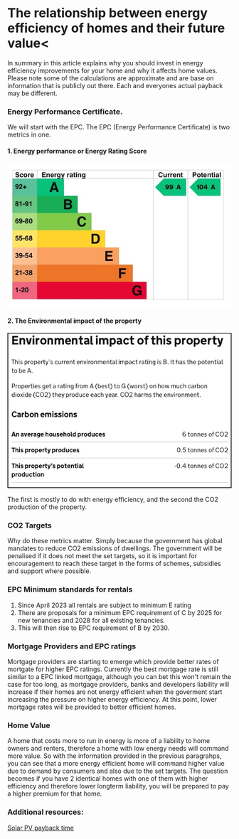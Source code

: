 # The relationship between energy efficiency of homes and their future value<
In summary in this article explains why you should invest in energy efficiency improvements for your home and why it affects home values. Please note some of the calculations are approximate and are base on information that is publicly out there. Each and everyones actual payback may be different.

### Energy Performance Certificate.


We will start with the EPC. The EPC (Energy Performance Certificate) is two metrics in one.

#### 1. Energy performance or Energy Rating Score</li>



![image](https://raw.githubusercontent.com/jkanbi/ARatedWP/main/IMAGES/epc-energy-rating.jpg)
#### 2. The Environmental impact of the property</span>


![image](https://raw.githubusercontent.com/jkanbi/ARatedWP/main/IMAGES/epc-environmental-impact.jpg)

The first is mostly to do with energy efficiency, and the second the CO2 production of the property.

### CO2 Targets
Why do these metrics matter. Simply because the government has global mandates to reduce CO2 emissions of dwellings. The government will be penalised if it does not meet the set targets, so it is important for encouragement to reach these target in the forms of schemes, subsidies and support where possible.

### EPC Minimum standards for rentals

1. Since April 2023 all rentals are subject to minimum E rating
2. There are proposals for a minimum EPC requirement of C by 2025 for new tenancies and 2028 for 	all existing tenancies.
3. This will then rise to EPC requirement of B by 2030.

### Mortgage Providers and EPC ratings
Mortgage providers are starting to emerge which provide better rates of mortgate for higher EPC ratings. Currently the best mortgage rate is still similar to a EPC linked mortgage, although you can bet this won't remain the case for too long, as mortgage providers, banks and developers liability will increase if their homes are not energy efficient when the goverment start increasing the pressure on higher energy efficiency. At this point, lower mortgage rates will be provided to better efficient homes.

### Home Value
A home that costs more to run in energy is more of a liability to home owners and renters, therefore a home with low energy needs will command more value. So with the information provided in the previous paragrahps, you can see that a more energy efficient home will command higher value due to demand by consumers and also due to the set targets. The question becomes if you have 2 identical homes with one of them with higher efficiency and therefore lower longterm liability, you will be prepared to pay a higher premium for that home.


### Additional resources:


[Solar PV payback time](https://arated.com/solar-pv-payback-time/)
